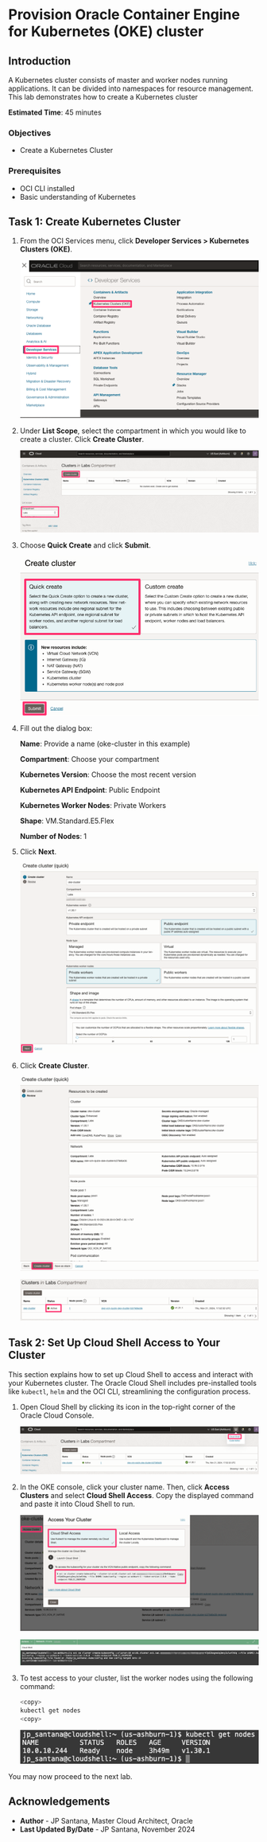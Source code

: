 # Provision Oracle Container Engine for Kubernetes (OKE) cluster

## Introduction

A Kubernetes cluster consists of master and worker nodes running applications. It can be divided into namespaces for resource management. This lab demonstrates how to create a Kubernetes cluster

**Estimated Time**: 45 minutes

### Objectives

- Create a Kubernetes Cluster

### Prerequisites

- OCI CLI installed
- Basic understanding of Kubernetes

## Task 1: Create Kubernetes Cluster

1. From the OCI Services menu, click **Developer Services > Kubernetes Clusters (OKE)**.

	![Access to OKE](images/sample1.png)

2. Under **List Scope**, select the compartment in which you would like to create a cluster. Click **Create Cluster**.

	![Choose OKE compartment and create cluster](images/sample2.png)

3. Choose **Quick Create** and click **Submit**.

	![Quick Create cluster](images/sample3.png)

4. Fill out the dialog box:

	**Name**: Provide a name (oke-cluster in this example)

	**Compartment**: Choose your compartment

	**Kubernetes Version**: Choose the most recent version

	**Kubernetes API Endpoint**: Public Endpoint

	**Kubernetes Worker Nodes**: Private Workers

	**Shape**: VM.Standard.E5.Flex

	**Number of Nodes**: 1

5. Click **Next**.

	![Create cluster](images/sample4.png)

6. Click **Create Cluster**.

	![Create cluster](images/sample5.png)

	![View cluster](images/sample6.png)

## Task 2: Set Up Cloud Shell Access to Your Cluster

This section explains how to set up Cloud Shell to access and interact with your Kubernetes cluster. The Oracle Cloud Shell includes pre-installed tools like `kubectl`, `helm` and the OCI CLI, streamlining the configuration process.

1. Open Cloud Shell by clicking its icon in the top-right corner of the Oracle Cloud Console.

	![Open Cloud Shell](images/sample7.png)

2. In the OKE console, click your cluster name. Then, click **Access Clusters** and select **Cloud Shell Access**. Copy the displayed command and paste it into Cloud Shell to run.

	![Get code to configure Cloud Shell](images/sample8.png)

	![Cloud Shell output](images/sample9.png)

3. To test access to your cluster, list the worker nodes using the following command:

	```bash
	<copy>
	kubectl get nodes
	<copy>
	```

	![List nodes](images/sample10.png)

You may now proceed to the next lab.

## Acknowledgements

- **Author** - JP Santana, Master Cloud Architect, Oracle
- **Last Updated By/Date** - JP Santana, November 2024
